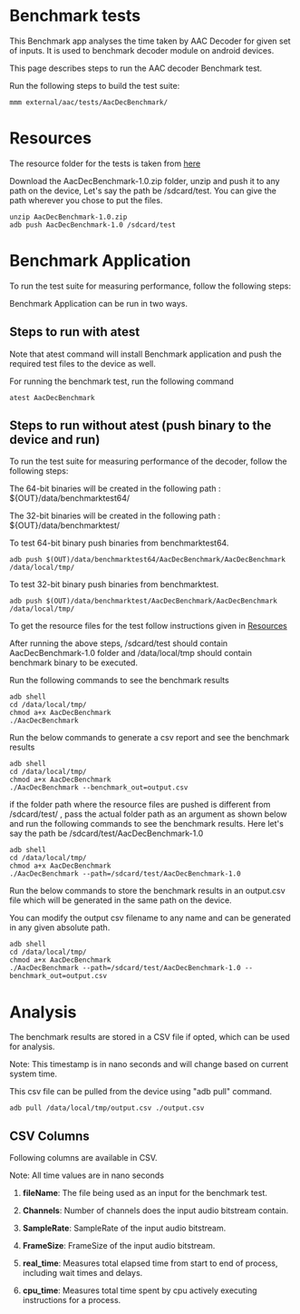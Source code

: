 # Benchmark tests

This Benchmark app analyses the time taken by AAC Decoder for given set of inputs. It is used to benchmark decoder module on android devices.

This page describes steps to run the AAC decoder Benchmark test.

Run the following steps to build the test suite:
```
mmm external/aac/tests/AacDecBenchmark/
```

# Resources
The resource folder for the tests is taken from [here](https://dl.google.com/android-unittest/media/external/aac/tests/AacDecBenchmark/AacDecBenchmark-1.0.zip)

Download the AacDecBenchmark-1.0.zip folder, unzip and push it to any path on the device, Let's say the path be /sdcard/test. You can give the path wherever you chose to put the files.

```
unzip AacDecBenchmark-1.0.zip
adb push AacDecBenchmark-1.0 /sdcard/test
```

# <a name="BenchmarkApplication"></a> Benchmark Application
To run the test suite for measuring performance, follow the following steps:

Benchmark Application can be run in two ways.

## Steps to run with atest
Note that atest command will install Benchmark application and push the required test files to the device as well.

For running the benchmark test, run the following command
```
atest AacDecBenchmark
```

## Steps to run without atest (push binary to the device and run)

To run the test suite for measuring performance of the decoder, follow the following steps:

The 64-bit binaries will be created in the following path : ${OUT}/data/benchmarktest64/

The 32-bit binaries will be created in the following path : ${OUT}/data/benchmarktest/

To test 64-bit binary push binaries from benchmarktest64.

```
adb push $(OUT)/data/benchmarktest64/AacDecBenchmark/AacDecBenchmark /data/local/tmp/
```

To test 32-bit binary push binaries from benchmarktest.

```
adb push $(OUT)/data/benchmarktest/AacDecBenchmark/AacDecBenchmark /data/local/tmp/
```

To get the resource files for the test follow instructions given in [Resources](#Resources)

After running the above steps, /sdcard/test should contain AacDecBenchmark-1.0 folder and /data/local/tmp should contain benchmark binary to be executed.

Run the following commands to see the benchmark results
```
adb shell
cd /data/local/tmp/
chmod a+x AacDecBenchmark
./AacDecBenchmark
```

Run the below commands to generate a csv report and see the benchmark results
```
adb shell
cd /data/local/tmp/
chmod a+x AacDecBenchmark
./AacDecBenchmark --benchmark_out=output.csv
```

if the folder path where the resource files are pushed is different from /sdcard/test/ , pass the actual folder path as an argument as shown below and run the following commands to see the benchmark results. Here let's say the path be /sdcard/test/AacDecBenchmark-1.0
```
adb shell
cd /data/local/tmp/
chmod a+x AacDecBenchmark
./AacDecBenchmark --path=/sdcard/test/AacDecBenchmark-1.0
```

Run the below commands to store the benchmark results in an output.csv file which will be generated in the same path on the device.

You can modify the output csv filename to any name and can be generated in any given absolute path.
```
adb shell
cd /data/local/tmp/
chmod a+x AacDecBenchmark
./AacDecBenchmark --path=/sdcard/test/AacDecBenchmark-1.0 --benchmark_out=output.csv
```

# Analysis

The benchmark results are stored in a CSV file if opted, which can be used for analysis.

Note: This timestamp is in nano seconds and will change based on current system time.

This csv file can be pulled from the device using "adb pull" command.
```
adb pull /data/local/tmp/output.csv ./output.csv
```

## CSV Columns

Following columns are available in CSV.

Note: All time values are in nano seconds

1. **fileName**: The file being used as an input for the benchmark test.

2. **Channels**: Number of channels does the input audio bitstream contain.

3. **SampleRate**: SampleRate of the input audio bitstream.

4. **FrameSize**: FrameSize of the input audio bitstream.

5. **real_time**: Measures total elapsed time  from start to end of process, including wait times and delays.

6. **cpu_time**: Measures total time spent by cpu actively executing instructions for a process.
